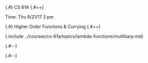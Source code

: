 
{.#} CS 61A
{.#++}

Time: Thu 9/21/17 3 pm

{.#} Higher Order Functions & Currying
{.#++}

{.include ../courses/cs-61a/topics/lambda-functions/multikarp.md}

{.#--}

{.#--}
